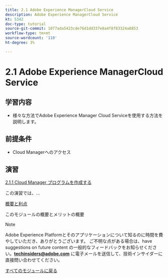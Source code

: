 ```yaml
---
title: 2.1 Adobe Experience ManagerCloud Service
description: Adobe Experience ManagerCloud Service
kt: 5342
doc-type: tutorial
source-git-commit: 1077ada5423cde76d1dd337e8a4f8f83324a8853
workflow-type: tm+mt
source-wordcount: '110'
ht-degree: 3%

---
```


# 2.1 Adobe Experience ManagerCloud Service

## 学習内容

- 様々な方法でAdobe Experience Manager Cloud Serviceを使用する方法を説明します。

## 前提条件

- Cloud Managerへのアクセス

## 演習

[2.1.1 Cloud Manager プログラムを作成する](./ex1.md)

この演習では、...

[概要と利点](./summary.md)

このモジュールの概要とメリットの概要

>[!NOTE]
>
>Adobe Experience Platformとそのアプリケーションについて知るのに時間を費やしていただき、ありがとうございます。 ご不明な点がある場合は、have suggestions on future content の一般的なフィードバックをお知らせください。**techinsiders@adobe.com** に電子メールを送信して、技術インサイダーに直接問い合わせてください。

[すべてのモジュールに戻る](../../../overview.md)
